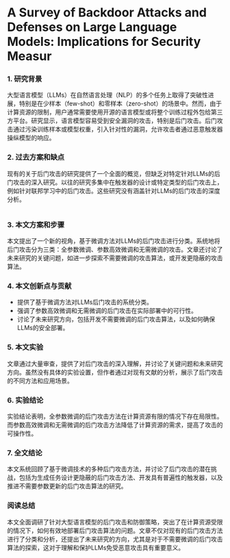 # A Survey of Backdoor Attacks and Defenses on Large Language Models: Implications for Security Measur

### 1. 研究背景

大型语言模型（LLMs）在自然语言处理（NLP）的多个任务上取得了突破性进展，特别是在少样本（few-shot）和零样本（zero-shot）的场景中。然而，由于计算资源的限制，用户通常需要使用开源的语言模型或将整个训练过程外包给第三方平台。研究显示，语言模型容易受到安全漏洞的攻击，特别是后门攻击。后门攻击通过污染训练样本或模型权重，引入针对性的漏洞，允许攻击者通过恶意触发器操纵模型的响应。

### 2. 过去方案和缺点

现有的关于后门攻击的研究提供了一个全面的概览，但缺乏对特定针对LLMs的后门攻击的深入研究。以往的研究多集中在触发器的设计或特定类型的后门攻击上，例如针对联邦学习中的后门攻击。这些研究没有涵盖针对LLMs的后门攻击的深度分析。

<figure><img src="../../.gitbook/assets/image (10) (1) (1) (1) (1).png" alt=""><figcaption></figcaption></figure>

### 3. 本文方案和步骤

本文提出了一个新的视角，基于微调方法对LLMs的后门攻击进行分类。系统地将后门攻击分为三类：全参数微调、参数高效微调和无需微调的攻击。文章还讨论了未来研究的关键问题，如进一步探索不需要微调的攻击算法，或开发更隐蔽的攻击算法。

### 4. 本文创新点与贡献

* 提供了基于微调方法对LLMs后门攻击的系统分类。
* 强调了参数高效微调和无需微调的后门攻击在实际部署中的可行性。
* 讨论了未来研究方向，包括开发不需要微调的后门攻击算法，以及如何确保LLMs的安全部署。

### 5. 本文实验

文章通过大量审查，提供了对后门攻击的深入理解，并讨论了关键问题和未来研究方向。虽然没有具体的实验设置，但作者通过对现有文献的分析，展示了后门攻击的不同方法和应用场景。

### 6. 实验结论

实验结论表明，全参数微调的后门攻击方法在计算资源有限的情况下存在局限性。而参数高效微调和无需微调的后门攻击方法降低了计算资源的需求，提高了攻击的可操作性。

### 7. 全文结论

本文系统回顾了基于微调技术的多种后门攻击方法，并讨论了后门攻击的潜在挑战，包括为生成任务设计更隐蔽的后门攻击方法、开发具有普遍性的触发器，以及推进不需要参数更新的后门攻击算法的研究。

### 阅读总结

本文全面调研了针对大型语言模型的后门攻击和防御策略，突出了在计算资源受限的情况下，如何有效地部署后门攻击算法的问题。文章不仅对现有的后门攻击方法进行了分类和分析，还提出了未来研究的方向，尤其是对于不需要微调的后门攻击算法的探索，这对于理解和保护LLMs免受恶意攻击具有重要意义。
